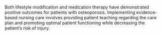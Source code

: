 Both lifestyle modification and medication therapy have demonstrated positive outcomes for patients with osteoporosis. Implementing evidence-based nursing care involves providing patient teaching regarding the care plan and promoting optimal patient functioning while decreasing the patient’s risk of injury.